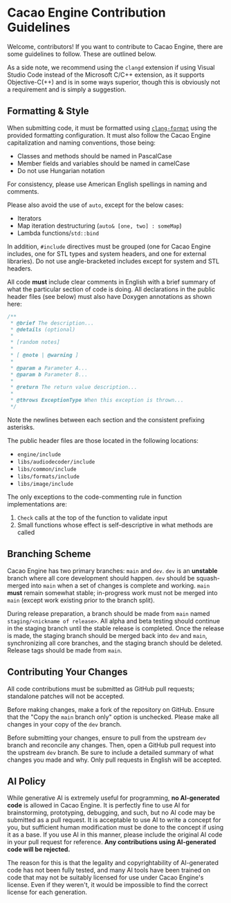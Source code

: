 # Cacao Engine Contribution Guidelines

Welcome, contributors! If you want to contribute to Cacao Engine, there are some guidelines to follow. These are outlined below.  

As a side note, we recommend using the `clangd` extension if using Visual Studio Code instead of the Microsoft C/C++ extension, as it supports Objective-C(++) and is in some ways superior, though this is obviously not a requirement and is simply a suggestion.

## Formatting & Style
When submitting code, it must be formatted using [`clang-format`](https://clang.llvm.org/docs/ClangFormat.html) using the provided formatting configuration. It must also follow the Cacao Engine capitalization and naming conventions, those being:
* Classes and methods should be named in PascalCase
* Member fields and variables should be named in camelCase
* Do not use Hungarian notation

For consistency, please use American English spellings in naming and comments.  
  
Please also avoid the use of `auto`, except for the below cases:  
* Iterators
* Map iteration destructuring (`auto& [one, two] : someMap`)
* Lambda functions/`std::bind`

In addition, `#include` directives must be grouped (one for Cacao Engine includes, one for STL types and system headers, and one for external libraries). Do not use angle-bracketed includes except for system and STL headers.

All code **must** include clear comments in English with a brief summary of what the particular section of code is doing. All declarations in the public header files (see below) must also have Doxygen annotations as shown here:
```cpp
/**
 * @brief The description...
 * @details (optional)
 *
 * [random notes]
 *
 * [ @note | @warning ]
 *
 * @param a Parameter A...
 * @param b Parameter B...
 *
 * @return The return value description...
 *
 * @throws ExceptionType When this exception is thrown...
 */
```  
Note the newlines between each section and the consistent prefixing asterisks.

The public header files are those located in the following locations:
* `engine/include`
* `libs/audiodecoder/include`
* `libs/common/include`
* `libs/formats/include`
* `libs/image/include`

The only exceptions to the code-commenting rule in function implementations are:
1. `Check` calls at the top of the function to validate input
2. Small functions whose effect is self-descriptive in what methods are called

## Branching Scheme
Cacao Engine has two primary branches: `main` and `dev`. `dev` is an **unstable** branch where all core development should happen. `dev` should be squash-merged into `main` when a set of changes is complete and working. `main` **must** remain somewhat stable; in-progress work must not be merged into `main` (except work existing prior to the branch split).  

During release preparation, a branch should be made from `main` named `staging/<nickname of release>`. All alpha and beta testing should continue in the staging branch until the stable release is completed. Once the release is made, the staging branch should be merged back into `dev` and `main`, synchronizing all core branches, and the staging branch should be deleted. Release tags should be made from `main`.

## Contributing Your Changes
All code contributions must be submitted as GitHub pull requests; standalone patches will not be accepted.  

Before making changes, make a fork of the repository on GitHub. Ensure that the "Copy the `main` branch only" option is unchecked. Please make all changes in your copy of the `dev` branch.  

Before submitting your changes, ensure to pull from the upstream `dev` branch and reconcile any changes. Then, open a GitHub pull request into the upstream `dev` branch. Be sure to include a detailed summary of what changes you made and why. Only pull requests in English will be accepted.

## AI Policy
While generative AI is extremely useful for programming, **no AI-generated code** is allowed in Cacao Engine. It is perfectly fine to use AI for brainstorming, prototyping, debugging, and such, but no AI code may be submitted as a pull request. It is acceptable to use AI to write a concept for you, but sufficient human modification must be done to the concept if using it as a base. If you use AI in this manner, please include the original AI code in your pull request for reference. **Any contributions using AI-generated code will be rejected.**  

The reason for this is that the legality and copyrightability of AI-generated code has not been fully tested, and many AI tools have been trained on code that may not be suitably licensed for use under Cacao Engine's license. Even if they weren't, it would be impossible to find the correct license for each generation.